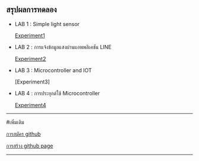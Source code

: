 สรุปผลการทดลอง
-----------------
- LAB 1 : Simple light sensor

     [Experiment1](https://drive.google.com/open?id=1VotQsSyaC6lFZj3R5S1oQRb5uJdJCtjt) 
- LAB 2 : การแจ้งข้อมูลแสงผ่านแอพพลิเคชัน LINE

     [Experiment2](https://drive.google.com/open?id=1OD5jhrOsSeJ5ybqzPdRNzqvqkLVCYLAZ)
- LAB 3 : Microcontroller and IOT

     [Experiment3]
- LAB 4 : การประยุกต์ใช้ Microcontroller

     [Experiment4](https://www.youtube.com/watch?v=UvbMOXfDtfk)

---------------------
#เพิ่มเติม

   [การสมัคร github](https://youtu.be/rl79QEqbHZ8)

   [การสร้าง github page](https://www.youtube.com/watch?v=OhPuQMaBM7k)

-------------------


